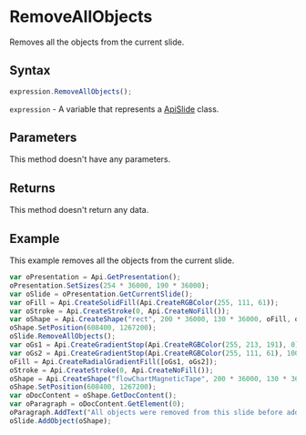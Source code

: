 # RemoveAllObjects

Removes all the objects from the current slide.

## Syntax

```javascript
expression.RemoveAllObjects();
```

`expression` - A variable that represents a [ApiSlide](../ApiSlide.md) class.

## Parameters

This method doesn't have any parameters.

## Returns

This method doesn't return any data.

## Example

This example removes all the objects from the current slide.

```javascript editor-
var oPresentation = Api.GetPresentation();
oPresentation.SetSizes(254 * 36000, 190 * 36000);
var oSlide = oPresentation.GetCurrentSlide();
var oFill = Api.CreateSolidFill(Api.CreateRGBColor(255, 111, 61));
var oStroke = Api.CreateStroke(0, Api.CreateNoFill());
var oShape = Api.CreateShape("rect", 200 * 36000, 130 * 36000, oFill, oStroke);
oShape.SetPosition(608400, 1267200);
oSlide.RemoveAllObjects();
var oGs1 = Api.CreateGradientStop(Api.CreateRGBColor(255, 213, 191), 0);
var oGs2 = Api.CreateGradientStop(Api.CreateRGBColor(255, 111, 61), 100000);
oFill = Api.CreateRadialGradientFill([oGs1, oGs2]);
oStroke = Api.CreateStroke(0, Api.CreateNoFill());
oShape = Api.CreateShape("flowChartMagneticTape", 200 * 36000, 130 * 36000, oFill, oStroke);
oShape.SetPosition(608400, 1267200);
var oDocContent = oShape.GetDocContent();
var oParagraph = oDocContent.GetElement(0);
oParagraph.AddText("All objects were removed from this slide before adding this shape.");
oSlide.AddObject(oShape);
```

